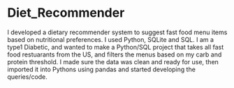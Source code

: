 # Diet_Recommender
I developed a dietary recommender system to suggest fast food menu items based on nutritional preferences. I used Python, SQLite and SQL.
I am a type1 Diabetic, and wanted to make a Python/SQL project that takes all fast food restuarants from the US, and filters the menus based on my carb and protein threshold.
I made sure the data was clean and ready for use, then imported it into Pythons using pandas and started developing the queries/code.
